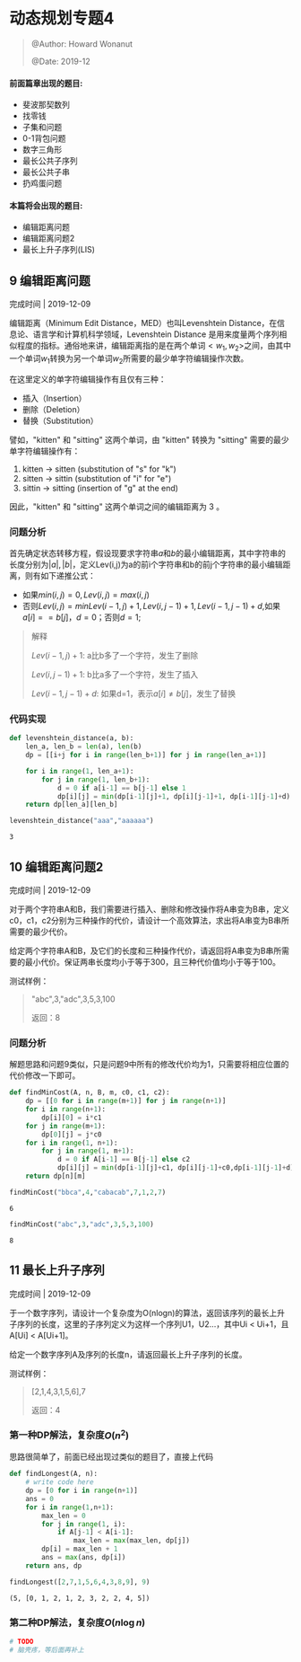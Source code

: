 
# 动态规划专题4
> @Author: Howard Wonanut
>
> @Date: 2019-12

#### 前面篇章出现的题目:
- 斐波那契数列
- 找零钱
- 子集和问题
- 0-1背包问题
- 数字三角形
- 最长公共子序列
- 最长公共子串
- 扔鸡蛋问题

#### 本篇将会出现的题目:
- 编辑距离问题
- 编辑距离问题2
- 最长上升子序列(LIS)

## 9 编辑距离问题
完成时间 | 2019-12-09

编辑距离（Minimum Edit Distance，MED）也叫Levenshtein Distance，在信息论、语言学和计算机科学领域，Levenshtein Distance 是用来度量两个序列相似程度的指标。通俗地来讲，编辑距离指的是在两个单词$<w_1,w_2>$之间，由其中一个单词$w_1$转换为另一个单词$w_2$所需要的最少单字符编辑操作次数。

在这里定义的单字符编辑操作有且仅有三种：

- 插入（Insertion）
- 删除（Deletion）
- 替换（Substitution）

譬如，"kitten" 和 "sitting" 这两个单词，由 "kitten" 转换为 "sitting" 需要的最少单字符编辑操作有：

1. kitten → sitten (substitution of "s" for "k")
2. sitten → sittin (substitution of "i" for "e")
3. sittin → sitting (insertion of "g" at the end)

因此，"kitten" 和 "sitting" 这两个单词之间的编辑距离为 3 。

### 问题分析

首先确定状态转移方程，假设现要求字符串$a$和$b$的最小编辑距离，其中字符串的长度分别为$|a|,|b|$，定义Lev(i,j)为a的前i个字符串和b的前j个字符串的最小编辑距离，则有如下递推公式：

- 如果$min(i,j)=0,Lev(i,j)=max(i,j)$
- 否则$Lev(i,j)=min{Lev(i-1,j)+1, Lev(i,j-1)+1, Lev(i-1,j-1)+d}$,如果$a[i]==b[j]$，$d=0$；否则$d=1$;

> 解释
>
> $Lev(i-1,j)+1$: a比b多了一个字符，发生了删除
>
> $Lev(i,j-1)+1$: b比a多了一个字符，发生了插入
>
> $Lev(i-1,j-1)+d$: 如果d=1，表示$a[i]≠b[j]$，发生了替换

### 代码实现


```python
def levenshtein_distance(a, b):
    len_a, len_b = len(a), len(b)
    dp = [[i+j for i in range(len_b+1)] for j in range(len_a+1)]

    for i in range(1, len_a+1):
        for j in range(1, len_b+1):
            d = 0 if a[i-1] == b[j-1] else 1
            dp[i][j] = min(dp[i-1][j]+1, dp[i][j-1]+1, dp[i-1][j-1]+d)
    return dp[len_a][len_b]
```


```python
levenshtein_distance("aaa","aaaaaa")
```


    3



## 10 编辑距离问题2
完成时间 | 2019-12-09

对于两个字符串A和B，我们需要进行插入、删除和修改操作将A串变为B串，定义c0，c1，c2分别为三种操作的代价，请设计一个高效算法，求出将A串变为B串所需要的最少代价。

给定两个字符串A和B，及它们的长度和三种操作代价，请返回将A串变为B串所需要的最小代价。保证两串长度均小于等于300，且三种代价值均小于等于100。

测试样例：
>"abc",3,"adc",3,5,3,100
>
>返回：8

### 问题分析
解题思路和问题9类似，只是问题9中所有的修改代价均为1，只需要将相应位置的代价修改一下即可。


```python
def findMinCost(A, n, B, m, c0, c1, c2):
    dp = [[0 for i in range(m+1)] for j in range(n+1)]
    for i in range(n+1):
        dp[i][0] = i*c1
    for j in range(m+1):
        dp[0][j] = j*c0
    for i in range(1, n+1):
        for j in range(1, m+1):
            d = 0 if A[i-1] == B[j-1] else c2
            dp[i][j] = min(dp[i-1][j]+c1, dp[i][j-1]+c0,dp[i-1][j-1]+d)
    return dp[n][m]
```


```python
findMinCost("bbca",4,"cabacab",7,1,2,7)
```


    6




```python
findMinCost("abc",3,"adc",3,5,3,100)
```


    8



## 11 最长上升子序列
完成时间 | 2019-12-09

于一个数字序列，请设计一个复杂度为O(nlogn)的算法，返回该序列的最长上升子序列的长度，这里的子序列定义为这样一个序列U1，U2...，其中Ui < Ui+1，且A[Ui] < A[Ui+1]。

给定一个数字序列A及序列的长度n，请返回最长上升子序列的长度。

测试样例：
> [2,1,4,3,1,5,6],7
>
> 返回：4

### 第一种DP解法，复杂度$O(n^2)$
思路很简单了，前面已经出现过类似的题目了，直接上代码


```python
def findLongest(A, n):
    # write code here
    dp = [0 for i in range(n+1)]
    ans = 0
    for i in range(1,n+1):
        max_len = 0
        for j in range(1, i):
            if A[j-1] < A[i-1]:
                max_len = max(max_len, dp[j])
        dp[i] = max_len + 1
        ans = max(ans, dp[i])
    return ans, dp
```


```python
findLongest([2,7,1,5,6,4,3,8,9], 9)
```


    (5, [0, 1, 2, 1, 2, 3, 2, 2, 4, 5])



### 第二种DP解法，复杂度$O(n\log n)$


```python
# TODO
# 脑壳疼，等后面再补上
```
